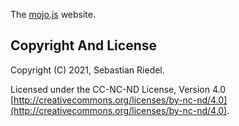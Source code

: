 
  The [mojo.js](http://mojolicious.org) website.

## Copyright And License

  Copyright (C) 2021, Sebastian Riedel.

  Licensed under the CC-NC-ND License, Version 4.0
  [http://creativecommons.org/licenses/by-nc-nd/4.0](http://creativecommons.org/licenses/by-nc-nd/4.0).
